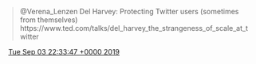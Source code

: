 > @Verena\_Lenzen Del Harvey: Protecting Twitter users \(sometimes from themselves\) https://www\.ted\.com/talks/del\_harvey\_the\_strangeness\_of\_scale\_at\_twitter

<img src="../../media/tweet.ico" width="12" /> [Tue Sep 03 22:33:47 +0000 2019](https://twitter.com/DromerDenker/status/1169015662599127047)